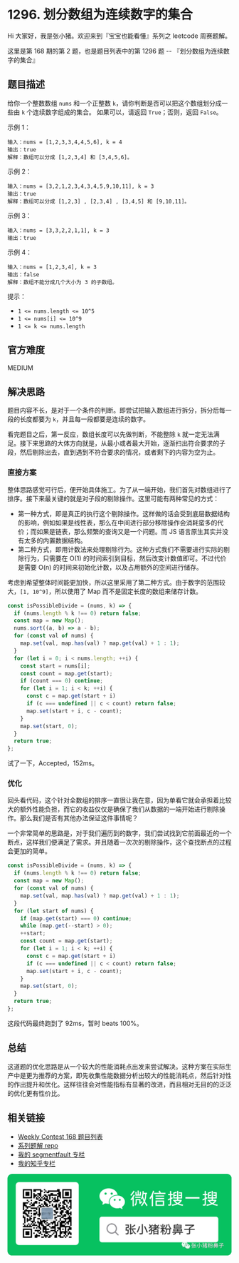 # 1296. 划分数组为连续数字的集合

Hi 大家好，我是张小猪。欢迎来到『宝宝也能看懂』系列之 leetcode 周赛题解。

这里是第 168 期的第 2 题，也是题目列表中的第 1296 题 -- 『划分数组为连续数字的集合』

## 题目描述

给你一个整数数组 `nums` 和一个正整数 `k`，请你判断是否可以把这个数组划分成一些由 `k` 个连续数字组成的集合。
如果可以，请返回 `True`；否则，返回 `False`。

示例 1：

```shell
输入：nums = [1,2,3,3,4,4,5,6], k = 4
输出：true
解释：数组可以分成 [1,2,3,4] 和 [3,4,5,6]。
```

示例 2：

```shell
输入：nums = [3,2,1,2,3,4,3,4,5,9,10,11], k = 3
输出：true
解释：数组可以分成 [1,2,3] , [2,3,4] , [3,4,5] 和 [9,10,11]。
```

示例 3：

```shell
输入：nums = [3,3,2,2,1,1], k = 3
输出：true
```

示例 4：

```shell
输入：nums = [1,2,3,4], k = 3
输出：false
解释：数组不能分成几个大小为 3 的子数组。
```

提示：

- `1 <= nums.length <= 10^5`
- `1 <= nums[i] <= 10^9`
- `1 <= k <= nums.length`

## 官方难度

MEDIUM

## 解决思路

题目内容不长，是对于一个条件的判断。即尝试把输入数组进行拆分，拆分后每一段的长度都要为 `k`，并且每一段都要是连续的数字。

看完题目之后，第一反应，数组长度可以先做判断，不能整除 `k` 就一定无法满足。接下来思路的大体方向就是，从最小或者最大开始，逐渐扫出符合要求的子段，然后剔除出去，直到遇到不符合要求的情况，或者剩下的内容为空为止。

### 直接方案

整体思路感觉可行后，便开始具体施工。为了从一端开始，我们首先对数组进行了排序。接下来最关键的就是对子段的剔除操作。这里可能有两种常见的方式：

- 第一种方式，即是真正的执行这个剔除操作。这样做的话会受到底层数据结构的影响，例如如果是线性表，那么在中间进行部分移除操作会消耗蛮多的代价；而如果是链表，那么频繁的查询又是一个问题。而 JS 语言原生其实并没有太多的内置数据结构。
- 第二种方式，即用计数法来处理剔除行为。这种方式我们不需要进行实际的剔除行为，只需要在 O(1) 的时间索引到目标，然后改变计数值即可。不过代价是需要 O(n) 的时间来初始化计数，以及占用额外的空间进行储存。

考虑到希望整体时间能更加快，所以这里采用了第二种方式。由于数字的范围较大，`[1, 10^9]`，所以使用了 Map 而不是固定长度的数组来储存计数。

```js
const isPossibleDivide = (nums, k) => {
  if (nums.length % k !== 0) return false;
  const map = new Map();
  nums.sort((a, b) => a - b);
  for (const val of nums) {
    map.set(val, map.has(val) ? map.get(val) + 1 : 1);
  }
  for (let i = 0; i < nums.length; ++i) {
    const start = nums[i];
    const count = map.get(start);
    if (count === 0) continue;
    for (let i = 1; i < k; ++i) {
      const c = map.get(start + i)
      if (c === undefined || c < count) return false;
      map.set(start + i, c - count);
    }
    map.set(start, 0);
  }
  return true;
};
```

试了一下，Accepted，152ms。

### 优化

回头看代码，这个针对全数组的排序一直很让我在意，因为单看它就会承担着比较大的额外性能负担，而它的收益仅仅是确保了我们从数据的一端开始进行剔除操作。那么我们是否有其他办法保证这件事情呢？

一个非常简单的思路是，对于我们遍历到的数字，我们尝试找到它前面最近的一个断点，这样我们便满足了需求。并且随着一次次的剔除操作，这个查找断点的过程会更加的简单。

```js
const isPossibleDivide = (nums, k) => {
  if (nums.length % k !== 0) return false;
  const map = new Map();
  for (const val of nums) {
    map.set(val, map.has(val) ? map.get(val) + 1 : 1);
  }
  for (let start of nums) {
    if (map.get(start) === 0) continue;
    while (map.get(--start) > 0);
    ++start;
    const count = map.get(start);
    for (let i = 1; i < k; ++i) {
      const c = map.get(start + i)
      if (c === undefined || c < count) return false;
      map.set(start + i, c - count);
    }
    map.set(start, 0);
  }
  return true;
};
```

这段代码最终跑到了 92ms，暂时 beats 100%。

## 总结

这道题的优化思路是从一个较大的性能消耗点出发来尝试解决。这种方案在实际生产中是更为推荐的方案，即先收集性能数据分析出较大的性能消耗点，然后针对性的作出提升和优化。这样往往会对性能指标有显著的改进，而且相对无目的的泛泛的优化更有性价比。

## 相关链接

- [Weekly Contest 168 题目列表](https://github.com/poppinlp/leetcode#weekly-contest-168)
- [系列题解 repo](https://github.com/poppinlp/leetcode)
- [我的 segmentfault 专栏](https://segmentfault.com/blog/zxzfbz)
- [我的知乎专栏](https://zhuanlan.zhihu.com/zxzfbz)

![我的微信公众号：张小猪粉鼻子](../resources/qrcode_green.jpeg)